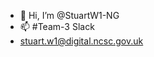 - 👋 Hi, I’m @StuartW1-NG
- 📫 #Team-3 Slack
- stuart.w1@digital.ncsc.gov.uk

<!---
StuartW1-NG/StuartW1-NG is a ✨ special ✨ repository because its `README.md` (this file) appears on your GitHub profile.
You can click the Preview link to take a look at your changes.
--->
